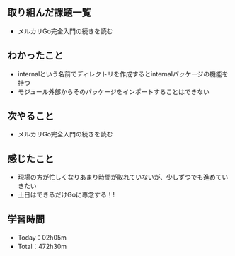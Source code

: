 ## 取り組んだ課題一覧
- メルカリGo完全入門の続きを読む
 
## わかったこと
- internalという名前でディレクトリを作成するとinternalパッケージの機能を持つ
- モジュール外部からそのパッケージをインポートすることはできない

## 次やること
- メルカリGo完全入門の続きを読む

## 感じたこと
- 現場の方が忙しくなりあまり時間が取れていないが、少しずつでも進めていきたい
- 土日はできるだけGoに専念する！!

## 学習時間
- Today：02h05m
- Total：472h30m
